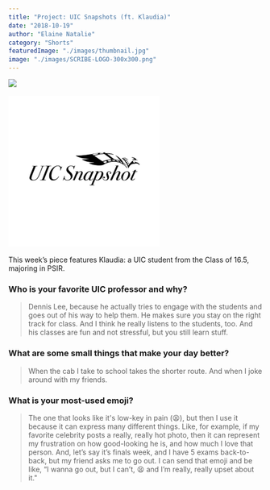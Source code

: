 ```yaml
---
title: "Project: UIC Snapshots (ft. Klaudia)"
date: "2018-10-19"
author: "Elaine Natalie"
category: "Shorts"
featuredImage: "./images/thumbnail.jpg"
image: "./images/SCRIBE-LOGO-300x300.png"
---
```


![](/images/thumbnail.jpg)

![](./images/SCRIBE-LOGO-300x300.png)

This week’s piece features Klaudia: a UIC student from the Class of 16.5, majoring in PSIR.

### Who is your favorite UIC professor and why?

> Dennis Lee, because he actually tries to engage with the students and goes out of his way to help them. He makes sure you stay on the right track for class. And I think he really listens to the students, too. And his classes are fun and not stressful, but you still learn stuff.

### What are some small things that make your day better?

> When the cab I take to school takes the shorter route. And when I joke around with my friends.

### What is your most-used emoji?

> The one that looks like it's low-key in pain (😫), but then I use it because it can express many different things. Like, for example, if my favorite celebrity posts a really, really hot photo, then it can represent my frustration on how good-looking he is, and how much I love that person. And, let’s say it’s finals week, and I have 5 exams back-to-back, but my friend asks me to go out. I can send that emoji and be like, “I wanna go out, but I can’t, 😫 and I’m really, really upset about it."
